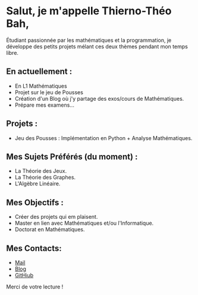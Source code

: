 # Salut, je m'appelle Thierno-Théo Bah,

Étudiant passionnée par les mathématiques et la programmation, je développe des petits projets mélant ces deux thèmes pendant mon temps libre. 

## En actuellement : 
- En L1 Mathématiques
- Projet sur le jeu de Pousses
- Création d'un Blog où j'y partage des exos/cours de Mathématiques.
- Prépare mes examens...

## Projets : 
- Jeu des Pousses : Implémentation en Python + Analyse Mathématiques.

## Mes Sujets Préférés (du moment) :
- La Théorie des Jeux.
- La Théorie des Graphes.
- L'Algèbre Linéaire.

## Mes Objectifs :
- Créer des projets qui em plaisent.
- Master en lien avec Mathématiques et/ou l'Informatique.
- Doctorat en Mathématiques.

## Mes Contacts:
- [Mail](thiernotheobah21@gmail.com)
- [Blog](taheralkahir.github.io/)
- [GitHiub](https://github.com/TaheralKahir/)

Merci de votre lecture !
